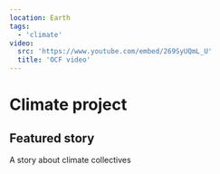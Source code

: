 ```yaml
---
location: Earth
tags:
  - 'climate'
video:
  src: 'https://www.youtube.com/embed/269SyUQmL_U'
  title: 'OCF video'
---
```


# Climate project

## Featured story

A story about climate collectives
